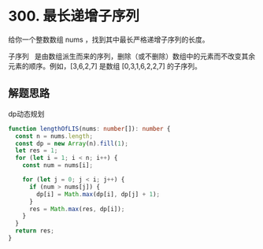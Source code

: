 # 300. 最长递增子序列

给你一个整数数组 nums ，找到其中最长严格递增子序列的长度。

子序列   是由数组派生而来的序列，删除（或不删除）数组中的元素而不改变其余元素的顺序。例如，[3,6,2,7] 是数组 [0,3,1,6,2,2,7] 的子序列。

## 解题思路

dp动态规划

```ts
function lengthOfLIS(nums: number[]): number {
  const n = nums.length;
  const dp = new Array(n).fill(1);
  let res = 1;
  for (let i = 1; i < n; i++) {
    const num = nums[i];

    for (let j = 0; j < i; j++) {
      if (num > nums[j]) {
        dp[i] = Math.max(dp[i], dp[j] + 1);
      }
      res = Math.max(res, dp[i]);
    }
  }
  return res;
}
```
